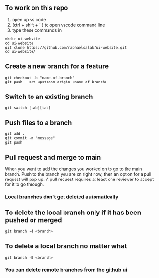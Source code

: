 ## To work on this repo
1. open up vs code
2. (ctrl + shift + ` ) to open vscode command line
3. type these commands in
```
mkdir ui-website
cd ui-website
git clone https://github.com/raphaelsalak/ui-website.git
cd ui-website/ 
```

## Create a new branch for a feature
```
git checkout -b "name-of-branch"
git push --set-upstream origin <name-of-branch>
```

## Switch to an existing branch
```
git switch [tab][tab]
```
## Push files to a branch
```
git add . 
git commit -m "message"
git push
```

## Pull request and merge to main
When you want to add the changes you worked on to go to the main branch. 
Push to the branch you are on right now, then an option for a pull request will pop up.
A pull request requires at least one reviewer to accept for it to go through. 



### Local branches don't get deleted automatically
## To delete the local branch only if it has been pushed or merged
```
git branch -d <branch> 
```
## To delete a local branch no matter what
```
git branch -D <branch> 
```
### You can delete remote branches from the github ui
